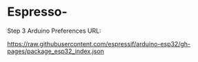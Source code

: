 # Espresso-

Step 3 Arduino Preferences URL:

https://raw.githubusercontent.com/espressif/arduino-esp32/gh-pages/package_esp32_index.json

